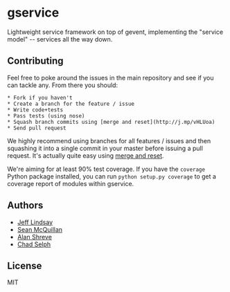 # gservice

Lightweight service framework on top of gevent, implementing the "service model" -- services all the way down. 

## Contributing

Feel free to poke around the issues in the main repository and see if you can tackle any. From there you should:

    * Fork if you haven't
    * Create a branch for the feature / issue
    * Write code+tests
    * Pass tests (using nose)
    * Squash branch commits using [merge and reset](http://j.mp/vHLUoa)
    * Send pull request

We highly recommend using branches for all features / issues and then squashing it into a single commit in your master before issuing a pull request. It's actually quite easy using [merge and reset](http://j.mp/vHLUoa).

We're aiming for at least 90% test coverage. If you have the `coverage` Python package installed, you can run `python setup.py coverage` to get a coverage report of modules within gservice.

## Authors

 * [Jeff Lindsay](jeff.lindsay@twilio.com)
 * [Sean McQuillan](sean@twilio.com)
 * [Alan Shreve](ashreve@twilio.com)
 * [Chad Selph](chad@twilio.com)

## License

MIT
